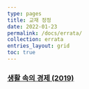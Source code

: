 ```yaml
---
type: pages
title: 교재 정정
date: 2022-01-23
permalink: /docs/errata/
collection: errata
entries_layout: grid
toc: true
---
```


### [생활 속의 경제 (2019)](/docs/errata/ie-2019-textbook/)
